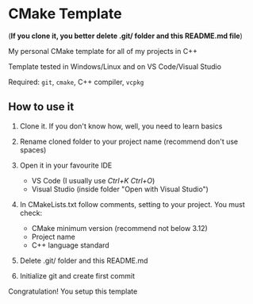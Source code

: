 # CMake Template

(**If you clone it, you better delete .git/ folder and this README.md file**)

My personal CMake template for all of my projects in C++

Template tested in Windows/Linux and on VS Code/Visual Studio

Required: `git`, `cmake`, C++ compiler, `vcpkg`

## How to use it

1. Clone it. If you don't know how, well, you need to learn basics

2. Rename cloned folder to your project name (recommend don't use spaces)

3. Open it in your favourite IDE
    - VS Code (I usually use *Ctrl+K* *Ctrl+O*)
    - Visual Studio (inside folder "Open with Visual Studio")

4. In CMakeLists.txt follow comments, setting to your project. You must check:
    - CMake minimum version (recommend not below 3.12)
    - Project name
    - C++ language standard

5. Delete .git/ folder and this README.md

6. Initialize git and create first commit

Congratulation! You setup this template
